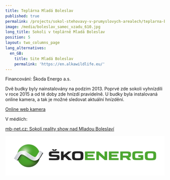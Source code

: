 ```yaml
---
title: Teplárna Mladá Boleslav
published: true
permalink: /projects/sokol-stehovavy-v-prumyslovych-arealech/teplarna-boleslav
image: /media/boleslav_samec_vzadu_610.jpg
long_title: Sokoli v teplárně Mladá Boleslav
position: 5
layout: two_columns_page
lang_alternatives:
  en_GB:
    title: Site Mladá Boleslav
    permalink: 'https://en.alkawildlife.eu/'
---
```

Financování: Škoda Energo a.s.

Dvě budky byly nainstalovány na podzim 2013. Poprvé zde sokoli vyhnízdili v roce 2015 a od té doby zde hnízdí pravidelně.
 U budky byla instalovaná online kamera, a tak je možné sledovat aktuální hnízdění.

[Online web kamera](https://www.sko-energo.cz/cs/sokoli/)

V médiích:

[mb-net.cz: Sokolí reality show nad Mladou Boleslaví](mb-net.cz/sokoli-reality-show-nad-mladou-boleslavi/d-49872)



![](/media/se-logo-3d-horizontal-rgb-300dpi_620.jpg)
